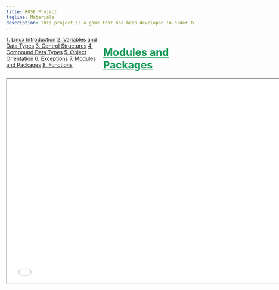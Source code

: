 ```yaml
---
title: ROSE Project
tagline: Materials
description: This project is a game that has been developed in order to help teach kids Python
---
```

<html>
<style>
.vertical-menu {
    float: left;
    width: 260px;
}

.vertical-menu a {
    color: #34689C;
    display: block;
    padding: 12px;
    text-decoration: none;
}

.vertical-menu a:hover {
    background-color: #ccc;
}

.holder {
	margin-left: 260px;
	padding-left: 50px;
}
</style>
<body>

<div class="vertical-menu">
    <a href="linux_intro.html">1. Linux Introduction</a>
    <a href="variables_data_types.html">2. Variables and Data Types</a>
    <a href="control_structures.html">3. Control Structures</a>
    <a href="compound_data_types.html">4. Compound Data Types</a>
    <a href="#">5. Object Orientation</a>
    <a href="exceptions.html">6. Exceptions</a>
    <a href="modules_packages.html">7. Modules and Packages</a>
    <a href="functions.html">8. Functions</a>
</div>

<div class="holder">
    <h1 style="color:#159957;"><a href="course_materials/modules_packages.html#" target="_blank" style="color: #159957">Modules and Packages</a></h1>
    <iframe src="course_materials/modules_packages.html#/"
    width="750" height="550"></iframe>
    <br><br>
</div>

</body>
</html>
